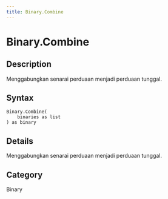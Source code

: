 ```yaml
---
title: Binary.Combine
---
```


# Binary.Combine


## Description

Menggabungkan senarai perduaan menjadi perduaan tunggal.


## Syntax

```powerquery
Binary.Combine(
    binaries as list
) as binary
```


## Details

Menggabungkan senarai perduaan menjadi perduaan tunggal.



## Category
Binary
